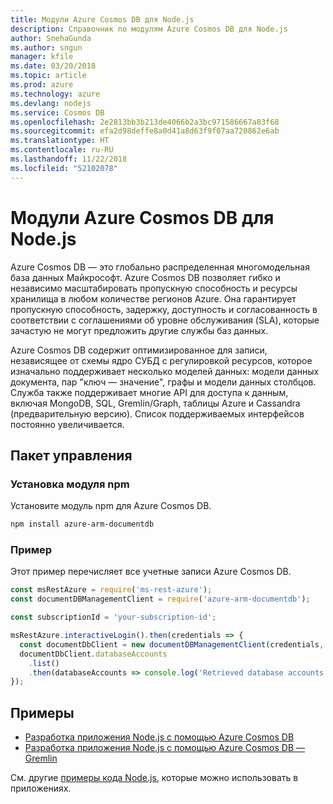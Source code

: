 ```yaml
---
title: Модули Azure Cosmos DB для Node.js
description: Справочник по модулям Azure Cosmos DB для Node.js
author: SnehaGunda
ms.author: sngun
manager: kfile
ms.date: 03/20/2018
ms.topic: article
ms.prod: azure
ms.technology: azure
ms.devlang: nodejs
ms.service: Cosmos DB
ms.openlocfilehash: 2e2813bb3b213de4066b2a3bc971586667a83f68
ms.sourcegitcommit: efa2d98deffe8a0d41a8d63f9f07aa720862e6ab
ms.translationtype: HT
ms.contentlocale: ru-RU
ms.lasthandoff: 11/22/2018
ms.locfileid: "52102078"
---
```

# <a name="azure-cosmos-db-modules-for-nodejs"></a>Модули Azure Cosmos DB для Node.js

Azure Cosmos DB — это глобально распределенная многомодельная база данных Майкрософт. Azure Cosmos DB позволяет гибко и независимо масштабировать пропускную способность и ресурсы хранилища в любом количестве регионов Azure. Она гарантирует пропускную способность, задержку, доступность и согласованность в соответствии с соглашениями об уровне обслуживания (SLA), которые зачастую не могут предложить другие службы баз данных.

Azure Cosmos DB содержит оптимизированное для записи, независящее от схемы ядро СУБД с регулировкой ресурсов, которое изначально поддерживает несколько моделей данных: модели данных документа, пар "ключ — значение", графы и модели данных столбцов. Служба также поддерживает многие API для доступа к данным, включая MongoDB, SQL, Gremlin/Graph, таблицы Azure и Cassandra (предварительную версию). Список поддерживаемых интерфейсов постоянно увеличивается.

## <a name="management-package"></a>Пакет управления

### <a name="install-the-npm-module"></a>Установка модуля npm 

Установите модуль npm для Azure Cosmos DB.

```bash
npm install azure-arm-documentdb
```

### <a name="example"></a>Пример

Этот пример перечисляет все учетные записи Azure Cosmos DB.

```javascript
const msRestAzure = require('ms-rest-azure');
const documentDBManagementClient = require('azure-arm-documentdb');

const subscriptionId = 'your-subscription-id';

msRestAzure.interactiveLogin().then(credentials => {
  const documentDbClient = new documentDBManagementClient(credentials, subscriptionId);
  documentDbClient.databaseAccounts
    .list()
    .then(databaseAccounts => console.log('Retrieved database accounts: ', databaseAccounts));
});
```

## <a name="samples"></a>Примеры

* [Разработка приложения Node.js с помощью Azure Cosmos DB](https://azure.microsoft.com/resources/samples/azure-cosmos-db-documentdb-nodejs-getting-started/)
* [Разработка приложения Node.js с помощью Azure Cosmos DB — Gremlin](https://azure.microsoft.com/resources/samples/azure-cosmos-db-graph-nodejs-getting-started/)

См. другие [примеры кода Node.js](https://azure.microsoft.com/resources/samples/?platform=nodejs), которые можно использовать в приложениях.
